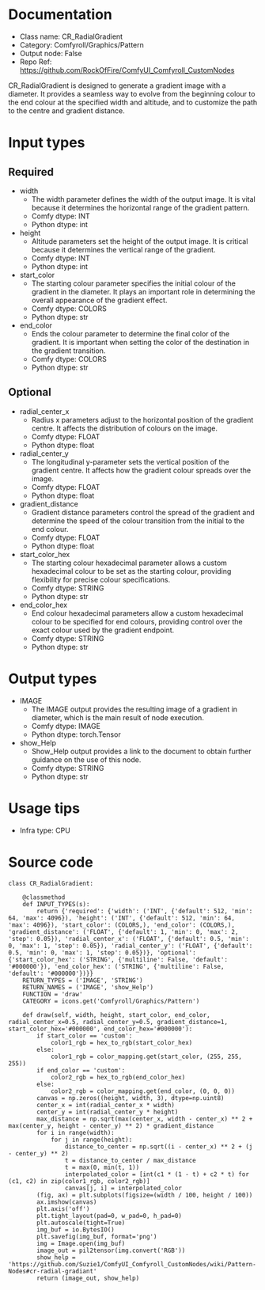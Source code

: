 # Documentation
- Class name: CR_RadialGradient
- Category: Comfyroll/Graphics/Pattern
- Output node: False
- Repo Ref: https://github.com/RockOfFire/ComfyUI_Comfyroll_CustomNodes

CR_RadialGradient is designed to generate a gradient image with a diameter. It provides a seamless way to evolve from the beginning colour to the end colour at the specified width and altitude, and to customize the path to the centre and gradient distance.

# Input types
## Required
- width
    - The width parameter defines the width of the output image. It is vital because it determines the horizontal range of the gradient pattern.
    - Comfy dtype: INT
    - Python dtype: int
- height
    - Altitude parameters set the height of the output image. It is critical because it determines the vertical range of the gradient.
    - Comfy dtype: INT
    - Python dtype: int
- start_color
    - The starting colour parameter specifies the initial colour of the gradient in the diameter. It plays an important role in determining the overall appearance of the gradient effect.
    - Comfy dtype: COLORS
    - Python dtype: str
- end_color
    - Ends the colour parameter to determine the final color of the gradient. It is important when setting the color of the destination in the gradient transition.
    - Comfy dtype: COLORS
    - Python dtype: str
## Optional
- radial_center_x
    - Radius x parameters adjust to the horizontal position of the gradient centre. It affects the distribution of colours on the image.
    - Comfy dtype: FLOAT
    - Python dtype: float
- radial_center_y
    - The longitudinal y-parameter sets the vertical position of the gradient centre. It affects how the gradient colour spreads over the image.
    - Comfy dtype: FLOAT
    - Python dtype: float
- gradient_distance
    - Gradient distance parameters control the spread of the gradient and determine the speed of the colour transition from the initial to the end colour.
    - Comfy dtype: FLOAT
    - Python dtype: float
- start_color_hex
    - The starting colour hexadecimal parameter allows a custom hexadecimal colour to be set as the starting colour, providing flexibility for precise colour specifications.
    - Comfy dtype: STRING
    - Python dtype: str
- end_color_hex
    - End colour hexadecimal parameters allow a custom hexadecimal colour to be specified for end colours, providing control over the exact colour used by the gradient endpoint.
    - Comfy dtype: STRING
    - Python dtype: str

# Output types
- IMAGE
    - The IMAGE output provides the resulting image of a gradient in diameter, which is the main result of node execution.
    - Comfy dtype: IMAGE
    - Python dtype: torch.Tensor
- show_Help
    - Show_Help output provides a link to the document to obtain further guidance on the use of this node.
    - Comfy dtype: STRING
    - Python dtype: str

# Usage tips
- Infra type: CPU

# Source code
```
class CR_RadialGradient:

    @classmethod
    def INPUT_TYPES(s):
        return {'required': {'width': ('INT', {'default': 512, 'min': 64, 'max': 4096}), 'height': ('INT', {'default': 512, 'min': 64, 'max': 4096}), 'start_color': (COLORS,), 'end_color': (COLORS,), 'gradient_distance': ('FLOAT', {'default': 1, 'min': 0, 'max': 2, 'step': 0.05}), 'radial_center_x': ('FLOAT', {'default': 0.5, 'min': 0, 'max': 1, 'step': 0.05}), 'radial_center_y': ('FLOAT', {'default': 0.5, 'min': 0, 'max': 1, 'step': 0.05})}, 'optional': {'start_color_hex': ('STRING', {'multiline': False, 'default': '#000000'}), 'end_color_hex': ('STRING', {'multiline': False, 'default': '#000000'})}}
    RETURN_TYPES = ('IMAGE', 'STRING')
    RETURN_NAMES = ('IMAGE', 'show_Help')
    FUNCTION = 'draw'
    CATEGORY = icons.get('Comfyroll/Graphics/Pattern')

    def draw(self, width, height, start_color, end_color, radial_center_x=0.5, radial_center_y=0.5, gradient_distance=1, start_color_hex='#000000', end_color_hex='#000000'):
        if start_color == 'custom':
            color1_rgb = hex_to_rgb(start_color_hex)
        else:
            color1_rgb = color_mapping.get(start_color, (255, 255, 255))
        if end_color == 'custom':
            color2_rgb = hex_to_rgb(end_color_hex)
        else:
            color2_rgb = color_mapping.get(end_color, (0, 0, 0))
        canvas = np.zeros((height, width, 3), dtype=np.uint8)
        center_x = int(radial_center_x * width)
        center_y = int(radial_center_y * height)
        max_distance = np.sqrt(max(center_x, width - center_x) ** 2 + max(center_y, height - center_y) ** 2) * gradient_distance
        for i in range(width):
            for j in range(height):
                distance_to_center = np.sqrt((i - center_x) ** 2 + (j - center_y) ** 2)
                t = distance_to_center / max_distance
                t = max(0, min(t, 1))
                interpolated_color = [int(c1 * (1 - t) + c2 * t) for (c1, c2) in zip(color1_rgb, color2_rgb)]
                canvas[j, i] = interpolated_color
        (fig, ax) = plt.subplots(figsize=(width / 100, height / 100))
        ax.imshow(canvas)
        plt.axis('off')
        plt.tight_layout(pad=0, w_pad=0, h_pad=0)
        plt.autoscale(tight=True)
        img_buf = io.BytesIO()
        plt.savefig(img_buf, format='png')
        img = Image.open(img_buf)
        image_out = pil2tensor(img.convert('RGB'))
        show_help = 'https://github.com/Suzie1/ComfyUI_Comfyroll_CustomNodes/wiki/Pattern-Nodes#cr-radial-gradiant'
        return (image_out, show_help)
```